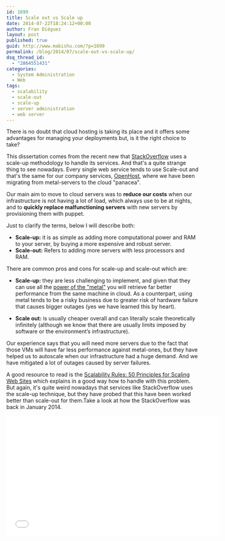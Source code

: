 ```yaml
---
id: 1699
title: Scale out vs Scale up
date: 2014-07-22T18:24:12+00:00
author: Fran Diéguez
layout: post
published: true
guid: http://www.mabishu.com/?p=1699
permalink: /blog/2014/07/scale-out-vs-scale-up/
dsq_thread_id:
  - "2864551431"
categories:
  - System Administration
  - Web
tags:
  - scalability
  - scale-out
  - scale-up
  - server administration
  - web server
---
```

There is no doubt that cloud hosting is taking its place and it offers some advantages for managing your deployments but, is it the right choice to take?

This dissertation comes from the recent new that <a href="http://highscalability.com/blog/2014/7/21/stackoverflow-update-560m-pageviews-a-month-25-servers-and-i.html">StackOverflow</a> uses a scale-up methodology to handle its services. And that's a quite strange thing to see nowadays. Every single web service tends to use Scale-out and that's the same for our company services, <a href="http://www.openhost.es">OpenHost</a>, where we have been migrating from metal-servers to the cloud "panacea".

Our main aim to move to cloud servers was to <strong>reduce our costs</strong> when our infrastructure is not having a lot of load, which always use to be at nights, and to <strong>quickly replace malfunctioning servers</strong> with new servers by provisioning them with puppet.

Just to clarify the terms, below I will describe both:

* **Scale-up:** it is as simple as adding more computational power and RAM to your server, by buying a more expensive and robust server.
* **Scale-out:** Refers to adding more servers with less processors and RAM.

There are common pros and cons for scale-up and scale-out which are:

* **Scale-up:** they are less challenging to implement, and given that they can use all the <a href="https://www.youtube.com/watch?v=FFnc4qDg4-k">power of the "metal"</a> you will retrieve far better performance from the same machine in cloud. As a counterpart, using metal tends to be a risky business due to greater risk of hardware failure that causes bigger outages (yes we have learned this by heart).

* **Scale out:** is usually cheaper overall and can literally scale theoretically infinitely (although we know that there are usually limits imposed by software or the environment’s infrastructure).

Our experience says that you will need more servers due to the fact that those VMs will have far less performance against metal-ones, but they have helped us to autoscale when our infrastructure had a huge demand. And we have mitigated a lot of outages caused by server failures.

A good resource to read is the <a href="http://www.amazon.es/Scalability-Rules-Principles-Scaling-Sites/dp/0321753887">Scalability Rules: 50 Principles for Scaling Web Sites</a> which explains in a good way how to handle with this problem. But again, it's quite weird nowadays that services like StackOverflow uses the scale-up technique, but they have probed that this have been worked better than scale-out for them.Take a look at how the StackOverflow was back in January 2014.

<iframe src="//www.youtube.com/embed/OGi8FT2j8hE" width="560" height="315" frameborder="0" allowfullscreen="allowfullscreen"></iframe>
